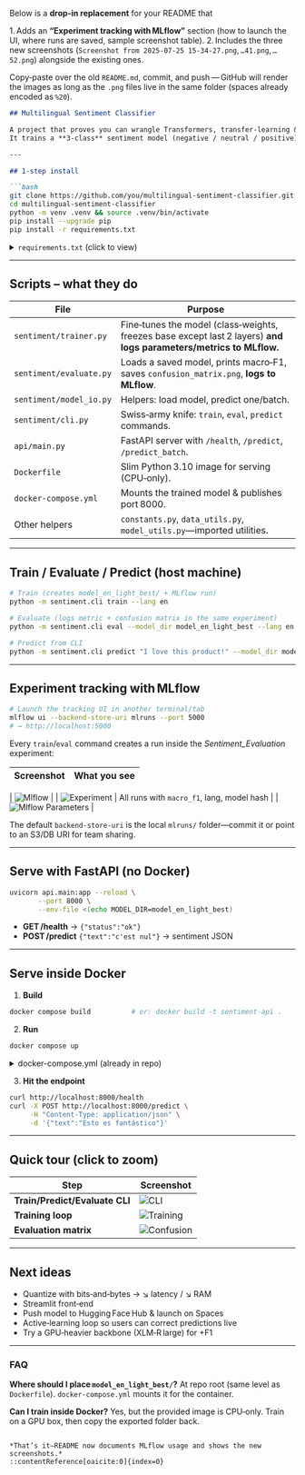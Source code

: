Below is a **drop‑in replacement** for your README that

1. Adds an **“Experiment tracking with MLflow”** section (how to launch the UI, where runs are saved, sample screenshot table).
2. Includes the three new screenshots (`Screenshot from 2025‑07‑25 15‑34‑27.png`, `…41.png`, `…52.png`) alongside the existing ones.

Copy‑paste over the old `README.md`, commit, and push — GitHub will render the images as long as the `.png` files live in the same folder (spaces already encoded as `%20`).

````markdown
## Multilingual Sentiment Classifier

A project that proves you can wrangle Transformers, transfer‑learning & deploy it with FastAPI.  
It trains a **3‑class** sentiment model (negative / neutral / positive) on multilingual Amazon reviews, evaluates it, logs everything to **MLflow**, and serves predictions through a lightweight API—plus Docker for one‑command deployment.

---

## 1‑step install

```bash
git clone https://github.com/you/multilingual-sentiment-classifier.git
cd multilingual-sentiment-classifier
python -m venv .venv && source .venv/bin/activate
pip install --upgrade pip
pip install -r requirements.txt
````

<details>
<summary><code>requirements.txt</code> (click to view)</summary>

```text
# Core ML stack
torch==2.3.0
transformers==4.41.2
datasets==2.19.0
evaluate==0.4.2
scikit-learn==1.4.2
numpy>=1.24
matplotlib>=3.8
accelerate==0.30.1
tokenizers>=0.15.2
sentencepiece>=0.2.0
protobuf<5

# Tracking & serving
mlflow>=2.12
fastapi
uvicorn[standard]
```

</details>

---

## Scripts – what they do

| File                    | Purpose                                                                                                            |
| ----------------------- | ------------------------------------------------------------------------------------------------------------------ |
| `sentiment/trainer.py`  | Fine‑tunes the model (class‑weights, freezes base except last 2 layers) **and logs parameters/metrics to MLflow.** |
| `sentiment/evaluate.py` | Loads a saved model, prints macro‑F1, saves `confusion_matrix.png`, **logs to MLflow**.                            |
| `sentiment/model_io.py` | Helpers: load model, predict one/batch.                                                                            |
| `sentiment/cli.py`      | Swiss‑army knife: `train`, `eval`, `predict` commands.                                                             |
| `api/main.py`           | FastAPI server with `/health`, `/predict`, `/predict_batch`.                                                       |
| `Dockerfile`            | Slim Python 3.10 image for serving (CPU‑only).                                                                     |
| `docker-compose.yml`    | Mounts the trained model & publishes port 8000.                                                                    |
| Other helpers           | `constants.py`, `data_utils.py`, `model_utils.py`—imported utilities.                                              |

---

## Train / Evaluate / Predict (host machine)

```bash
# Train (creates model_en_light_best/ + MLflow run)
python -m sentiment.cli train --lang en

# Evaluate (logs metric + confusion matrix in the same experiment)
python -m sentiment.cli eval --model_dir model_en_light_best --lang en

# Predict from CLI
python -m sentiment.cli predict "I love this product!" --model_dir model_en_light_best
```

---

## Experiment tracking with MLflow

```bash
# Launch the tracking UI in another terminal/tab
mlflow ui --backend-store-uri mlruns --port 5000
# → http://localhost:5000
```

Every `train`/`eval` command creates a run inside the *Sentiment\_Evaluation* experiment:

| Screenshot                                                    | What you see                               |
| ------------------------------------------------------------- | ------------------------------------------ |

| ![Mlflow](./Screenshot%20from%202025-07-25%2015-34-52.png) |
| ![Experiment](./Screenshot%20from%202025-07-25%2015-34-27.png)  | All runs with `macro_f1`, lang, model hash |
| ![Mlflow Parameters](./Screenshot%20from%202025-07-25%2015-34-41.png) |

The default `backend-store-uri` is the local `mlruns/` folder—commit it or point to an S3/DB URI for team sharing.

---

## Serve with FastAPI (no Docker)

```bash
uvicorn api.main:app --reload \
       --port 8000 \
       --env-file <(echo MODEL_DIR=model_en_light_best)
```

* **GET /health** → `{"status":"ok"}`
* **POST /predict**  `{"text":"c'est nul"}` → sentiment JSON

---

## Serve **inside Docker**

1. **Build**

```bash
docker compose build          # or: docker build -t sentiment-api .
```

2. **Run**

```bash
docker compose up
```

<details>
<summary>docker-compose.yml (already in repo)</summary>

```yaml
version: "3.9"
services:
  sentiment-api:
    build: .
    container_name: sentiment-api
    ports:
      - "8000:8000"
    environment:
      MODEL_DIR: /app/model_en_light_best
      CONF_THRESH: "0.6"
    volumes:
      - ./model_en_light_best:/app/model_en_light_best:ro
```

</details>

3. **Hit the endpoint**

```bash
curl http://localhost:8000/health
curl -X POST http://localhost:8000/predict \
     -H "Content-Type: application/json" \
     -d '{"text":"Esto es fantástico"}'
```

---

## Quick tour (click to zoom)

| Step                           | Screenshot                                                    |
| ------------------------------ | ------------------------------------------------------------- |
| **Train/Predict/Evaluate CLI** | ![CLI](./Screenshot%20from%202025-07-24%2010-49-21.png)       |
| **Training loop**              | ![Training](./Screenshot%20from%202025-07-24%2010-48-26.png)  |
| **Evaluation matrix**          | ![Confusion](./Screenshot%20from%202025-07-24%2010-48-55.png) |

---

## Next ideas

* Quantize with bits‑and‑bytes → ↘ latency / ↘ RAM
* Streamlit front‑end
* Push model to Hugging Face Hub & launch on Spaces
* Active‑learning loop so users can correct predictions live
* Try a GPU‑heavier backbone (XLM‑R large) for +F1

---

### FAQ

**Where should I place `model_en_light_best/`?**
At repo root (same level as `Dockerfile`). `docker‑compose.yml` mounts it for the container.

**Can I train inside Docker?**
Yes, but the provided image is CPU‑only. Train on a GPU box, then copy the exported folder back.

```

*That’s it—README now documents MLflow usage and shows the new screenshots.*
::contentReference[oaicite:0]{index=0}
```
